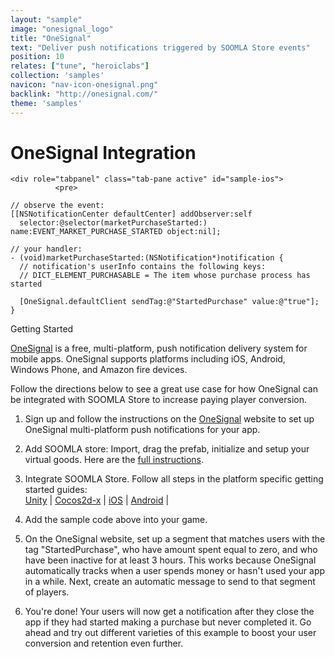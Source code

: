 ```yaml
---
layout: "sample"
image: "onesignal_logo"
title: "OneSignal"
text: "Deliver push notifications triggered by SOOMLA Store events"
position: 10
relates: ["tune", "heroiclabs"]
collection: 'samples'
navicon: "nav-icon-onesignal.png"
backlink: "http://onesignal.com/"
theme: 'samples'
---
```


# OneSignal Integration

<div>


    <div role="tabpanel" class="tab-pane active" id="sample-ios">
              <pre>
```
// observe the event:
[[NSNotificationCenter defaultCenter] addObserver:self
  selector:@selector(marketPurchaseStarted:) name:EVENT_MARKET_PURCHASE_STARTED object:nil];

// your handler:
- (void)marketPurchaseStarted:(NSNotification*)notification {
  // notification's userInfo contains the following keys:
  // DICT_ELEMENT_PURCHASABLE = The item whose purchase process has started

  [OneSignal.defaultClient sendTag:@"StartedPurchase" value:@"true"];
}
```
</pre>
</div>

</div>

<div class="samples-title">Getting Started</div>

<a title="OneSignal Push Notification Service" href="https://onesignal.com" target="_blank">OneSignal</a> is a free, multi-platform, push notification delivery system for mobile apps. OneSignal supports platforms including iOS, Android, Windows Phone, and Amazon fire devices.

Follow the directions below to see a great use case for how OneSignal can be integrated with SOOMLA Store to increase paying player conversion.

1. Sign up and follow the instructions on the <a title="OneSignal Push Notification Service" href="https://onesignal.com" target="_blank">OneSignal</a> website to set up OneSignal multi-platform push notifications for your app.

2. Add SOOMLA store: Import, drag the prefab, initialize and setup your virtual goods. Here are the <a href="/soomla/unity/store/Store_GettingStarted/" target="_blank">full instructions</a>.

2. Integrate SOOMLA Store.  Follow all steps in the platform specific getting started guides: <br>
    <a href="/soomla/unity/store/Store_GettingStarted/" target="_blank">Unity</a> |
    <a href="/cocos2dx/store/store_gettingstarted/" target="_blank">Cocos2d-x</a> |
    <a href="/soomla/ios/store/store_gettingstarted/" target="_blank">iOS</a> |
    <a href="/soomla/android/store/store_gettingstarted/" target="_blank">Android</a> |

3. Add the sample code above into your game.

4. On the OneSignal website, set up a segment that matches users with the tag "StartedPurchase", who have amount spent equal to zero, and who have been inactive for at least 3 hours. This works because OneSignal automatically tracks when a user spends money or hasn't used your app in a while. Next, create an automatic message to send to that segment of players.

5. You're done! Your users will now get a notification after they close the app if they had started making a purchase but never completed it. Go ahead and try out different varieties of this example to boost your user conversion and retention even further.
